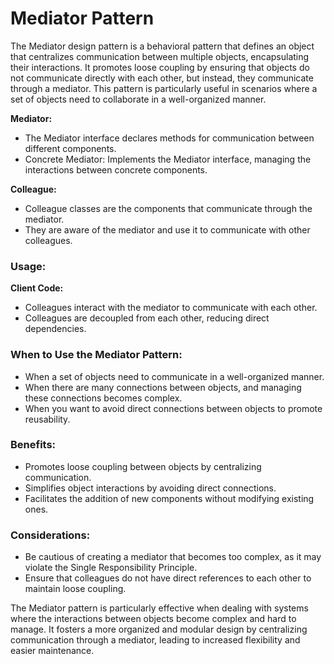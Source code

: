 # Mediator Pattern

The Mediator design pattern is a behavioral pattern that defines an object that centralizes communication between multiple objects, encapsulating their interactions. It promotes loose coupling by ensuring that objects do not communicate directly with each other, but instead, they communicate through a mediator. This pattern is particularly useful in scenarios where a set of objects need to collaborate in a well-organized manner.

**Mediator:**
- The Mediator interface declares methods for communication between different components.
- Concrete Mediator: Implements the Mediator interface, managing the interactions between concrete components.

**Colleague:**
- Colleague classes are the components that communicate through the mediator.
- They are aware of the mediator and use it to communicate with other colleagues.
  
### Usage:

**Client Code:**
- Colleagues interact with the mediator to communicate with each other.
- Colleagues are decoupled from each other, reducing direct dependencies.

### When to Use the Mediator Pattern:

- When a set of objects need to communicate in a well-organized manner.
- When there are many connections between objects, and managing these connections becomes complex.
- When you want to avoid direct connections between objects to promote reusability.

### Benefits:

- Promotes loose coupling between objects by centralizing communication.
- Simplifies object interactions by avoiding direct connections.
- Facilitates the addition of new components without modifying existing ones.

### Considerations:

- Be cautious of creating a mediator that becomes too complex, as it may violate the Single Responsibility Principle.
- Ensure that colleagues do not have direct references to each other to maintain loose coupling.

The Mediator pattern is particularly effective when dealing with systems where the interactions between objects become complex and hard to manage. It fosters a more organized and modular design by centralizing communication through a mediator, leading to increased flexibility and easier maintenance.
